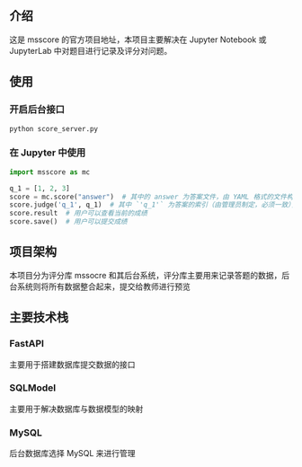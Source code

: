 ## 介绍

这是 msscore 的官方项目地址，本项目主要解决在 Jupyter Notebook 或 JupyterLab 中对题目进行记录及评分对问题。

## 使用

### 开启后台接口

```shell
python score_server.py
```

### 在 Jupyter 中使用

```python
import msscore as mc

q_1 = [1, 2, 3]
score = mc.score("answer")  # 其中的 answer 为答案文件，由 YAML 格式的文件构成
score.judge('q_1', q_1)  # 其中 `'q_1'` 为答案的索引（由管理员制定，必须一致），`q_1` 变量为答案，可以定义不同的变量名
score.result  # 用户可以查看当前的成绩
score.save()  # 用户可以提交成绩
```

## 项目架构

本项目分为评分库 mssocre 和其后台系统，评分库主要用来记录答题的数据，后台系统则将所有数据整合起来，提交给教师进行预览

## 主要技术栈

### FastAPI

主要用于搭建数据库提交数据的接口

### SQLModel

主要用于解决数据库与数据模型的映射

### MySQL

后台数据库选择 MySQL 来进行管理
